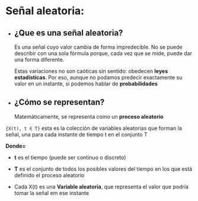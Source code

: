 # Señal aleatoria: 

- ## ¿Que es una señal aleatoria?

  Es una señal cuyo valor cambia de forma impredecible. No se puede describir con una sola fórmula porque, cada vez que se mide, puede dar una forma diferente.

  Estas variaciones no son caóticas sin sentido: obedecen **leyes estadísticas**. Por eso, aunque no podamos predecir exactamente su valor en un instante, sí podemos hablar de **probabilidades**

- ## ¿Cómo se representan?

  Matemáticamente, se representa como un **proceso aleatorio**

`{X(t), t ∈ T}` esta es la colección de variables aleatorias que forman la señal, una para cada instante de tiempo t en el conjunto T

**Donde=**

- **t** es el tiempo (puede ser continuo o discreto)

- **T** es el conjunto de todos los posibles valores del tiempo en los que está definido el proceso aleatorio

- Cada X(t) es una **Variable aleatoria**, que representa el valor que podría tomar la señal em ese instante



